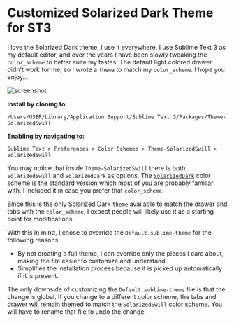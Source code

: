 Customized Solarized Dark Theme for ST3
=======================================

I love the Solarized Dark theme, I use it everywhere.  I use Sublime Text 3 as my default editor, and over the years I have been slowly tweaking the `color_scheme` to better suite my tastes.  The default light colored drawer didn't work for me, so I wrote a `theme` to match my `color_scheme`.  I hope you enjoy...

![screenshot](https://raw.githubusercontent.com/swill/Theme-SolarizedSwill/master/screenshot.png "SolarizedSwill")

**Install by cloning to:**
```
/Users/USER/Library/Application Support/Sublime Text 3/Packages/Theme-SolarizedSwill
```

**Enabling by navigating to:**
```
Sublime Text > Preferences > Color Schemes > Theme-SolarizedSwill > SolarizedSwill
```

You may notice that inside `Theme-SolarizedSwill` there is both `SolarizedSwill` and `SolarizedDark` as options.  The [`SolarizedDark`](http://tmtheme-editor.herokuapp.com/#!/editor/theme/Solarized%20(dark)) color scheme is the standard version which most of you are probably familiar with.  I included it in case you prefer that `color_scheme`.

Since this is the only Solarized Dark `theme` available to match the drawer and tabs with the `color_scheme`, I expect people will likely use it as a starting point for modifications.

With this in mind, I chose to override the `Default.sublime-theme` for the following reasons:

- By not creating a full theme, I can override only the pieces I care about, making the file easier to customize and understand.
- Simplifies the installation process because it is picked up automatically if it is present. 

The only downside of customizing the `Default.sublime-theme` file is that the change is global.  If you change to a different color scheme, the tabs and drawer will remain themed to match the `SolarizedSwill` color scheme.  You will have to rename that file to undo the change.